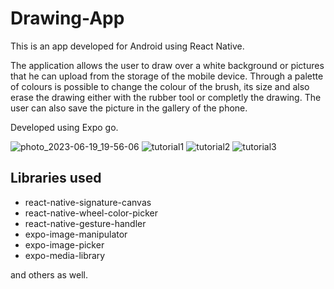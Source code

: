 # Drawing-App
This is an app developed for Android using React Native.

The application allows the user to draw over a white background or pictures that he can upload from the storage of the mobile device. Through a palette of colours is possible to change the colour of the brush, its size and also erase the drawing either with the rubber tool or completly the drawing. The user can also save the picture in the gallery of the phone.

Developed using Expo go.

![photo_2023-06-19_19-56-06](https://github.com/StonesCutter/Drawing-App/assets/56195722/e936e786-0edb-4058-ad1a-505fde85d4c6)
![tutorial1](https://github.com/StonesCutter/Drawing-App/assets/56195722/2aaf622b-d9f4-4683-b29e-a79597dbf2a7)
![tutorial2](https://github.com/StonesCutter/Drawing-App/assets/56195722/e6c23cf5-ea88-4f98-a623-5b64477ce1c2)
![tutorial3](https://github.com/StonesCutter/Drawing-App/assets/56195722/97c59a5b-3f97-494b-9183-5ebc052f0e95)

## Libraries used

- react-native-signature-canvas
- react-native-wheel-color-picker
- react-native-gesture-handler
- expo-image-manipulator
- expo-image-picker
- expo-media-library

and others as well. 


